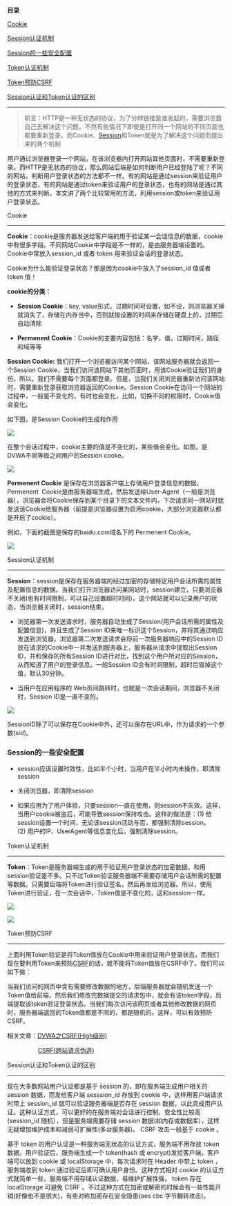 **目录**

[Cookie](#t0)

[Session认证机制](#t1)

[Session的一些安全配置](#t2)

[Token认证机制](#t3)

[Token预防CSRF](#Session%E7%9A%84%E4%B8%80%E4%BA%9B%E5%AE%89%E5%85%A8%E9%85%8D%E7%BD%AE)

[Session认证和Token认证的区别](#t4)

* * *

> 前言：HTTP是一种无状态的协议，为了分辨链接是谁发起的，需要浏览器自己去解决这个问题。不然有些情况下即使是打开同一个网站的不同页面也都要重新登录。而Cookie、[Session](https://so.csdn.net/so/search?q=Session&spm=1001.2101.3001.7020)和Token就是为了解决这个问题而提出来的两个机制

用户通过浏览器登录一个网站，在该浏览器内打开网站其他页面时，不需要重新登录。而HTTP是无状态的协议，那么网站后端是如何判断用户已经登陆了呢？不同的网站，判断用户登录状态的方法都不一样。有的网站是通过session来验证用户的登录状态，有的网站是通过token来验证用户的登录状态，也有的网站是通过其他的方式来判断。本文讲了两个比较常用的方法，利用session或token来验证用户登录状态。

Cookie
------

**Cookie**：cookie是服务器发送给客户端的用于验证某一会话信息的数据，cookie中有很多字段。不同网站Cookie中字段是不一样的，是由服务器端设置的。Cookie中常放入session\_id 或者 token 用来验证会话的登录状态。

Cookie为什么能验证登录状态？那是因为cookie中放入了session\_id 值或者 token 值！

**cookie的分类：**

*   **Session Cookie**：key, value形式，过期时间可设置，如不设，则浏览器关掉就消失了，存储在内存当中，否则就按设置的时间来存储在硬盘上的，过期后自动清除
*   **Permenent Cookie**：Cookie的主要内容包括：名字，值，过期时间，路径和域等等

**Session Cookie:** 我们打开一个浏览器访问某个网站，该网站服务器就会返回一个Session Cookie，当我们访问该网站下其他页面时，用该Cookie验证我们的身份。所以，我们不需要每个页面都登录。但是，当我们关闭浏览器重新访问该网站时，需要重新登录获取浏览器返回的Cookie。Session Cookie在访问一个网站的过程中，一般是不变化的，有时也会变化，比如，切换不同的权限时，Cookie值会变化。

如下图，是Session Cookie的生成和作用

![](https://img-blog.csdn.net/20181003093337497?watermark/2/text/aHR0cHM6Ly9ibG9nLmNzZG4ubmV0L3FxXzM2MTE5MTky/font/5a6L5L2T/fontsize/400/fill/I0JBQkFCMA==/dissolve/70)

在整个会话过程中，cookie主要的值是不变化的，某些值会变化。如图，是DVWA不同等级之间用户的Session cooke。

![](https://img-blog.csdn.net/20181003103108246?watermark/2/text/aHR0cHM6Ly9ibG9nLmNzZG4ubmV0L3FxXzM2MTE5MTky/font/5a6L5L2T/fontsize/400/fill/I0JBQkFCMA==/dissolve/70)

**Permenent Cookie** 是保存在浏览器客户端上存储用户登录信息的数据，Permenent  Cookie是由服务器端生成，然后发送给User-Agent（一般是浏览器），浏览器会将Cookie保存到某个目录下的文本文件内，下次请求同一网站时就发送该Cookie给服务器（前提是浏览器设置为启用cookie，大部分浏览器默认都是开启了cookie）。

例如，下面的截图是保存的baidu.com域名下的 Permenent Cookie。

![](https://img-blog.csdn.net/20181001204205954?watermark/2/text/aHR0cHM6Ly9ibG9nLmNzZG4ubmV0L3FxXzM2MTE5MTky/font/5a6L5L2T/fontsize/400/fill/I0JBQkFCMA==/dissolve/70)

Session认证机制
-----------

**Session**：session是保存在服务器端的经过加密的存储特定用户会话所需的属性及配置信息的数据。当我们打开浏览器访问某网站时，session建立，只要浏览器不关闭(也有时间限制，可以自己设置超时时间)，这个网站就可以记录用户的状态，当浏览器关闭时，session结束。

*   浏览器第一次发送请求时，服务器自动生成了Session(用户会话所需的属性及配置信息)，并且生成了Session ID来唯一标识这个Session，并将其通过响应发送到浏览器。浏览器第二次发送请求会将前一次服务器响应中的Session ID放在请求的Cookie中一并发送到服务器上，服务器从请求中提取出Session ID，并和保存的所有Session ID进行对比，找到这个用户所对应的Session，从而知道了用户的登录信息。一般Session ID会有时间限制，超时后毁掉这个值，默认30分钟。
*   当用户在应用程序的 Web页间跳转时，也就是一次会话期间，浏览器不关闭时，Session ID是一直不变的。

![](https://img-blog.csdnimg.cn/20181215141413189.png)

SessionID除了可以保存在Cookie中外，还可以保存在URL中，作为请求的一个参数(sid)。

### Session的一些安全配置

*   session应该设置时效性，比如半个小时，当用户在半小时内未操作，即清除session
*   关闭浏览器，即清除session
*   如果应用为了用户体验，只要session一直在使用，则session不失效。这样，当用户cookie被盗后，可能导致session保持攻击。这样的做法是：(1) 给session设置一个时间，无论该session活动与否，都强制清除session。(2) 用户的IP、UserAgent等信息变化后，强制清除session。

Token认证机制
---------

**Token**：Token是服务器端生成的用于验证用户登录状态的加密数据，和用session验证差不多。只不过Token验证服务器端不需要存储用户会话所需的配置等数据。只需要后端将Token进行验证签名，然后再发给浏览器。所以，使用Token进行验证，在一次会话中，Token值是不变化的，这和session一样。

![](https://img-blog.csdnimg.cn/20181215141206355.png?x-oss-process=image/watermark,type_ZmFuZ3poZW5naGVpdGk,shadow_10,text_aHR0cHM6Ly9ibG9nLmNzZG4ubmV0L3FxXzM2MTE5MTky,size_16,color_FFFFFF,t_70)

![](https://img-blog.csdnimg.cn/20181215140322263.png)

Token预防CSRF
-----------

上面利用Token验证是将Token值放在Cookie中用来验证用户登录状态，而我们现在要利用Token来预防[CSRF](https://so.csdn.net/so/search?q=CSRF&spm=1001.2101.3001.7020)的话，就不能将Token值放在CSRF中了。我们可以如下做：

当我们访问的网页中含有需要修改数据的地方，后端服务器就会随机发送一个Token值给前端，然后我们修改完数据提交的请求包中，就会有该token字段，后端提取该token验证登录状态。当我们每次访问该网页或者其他修改数据的网页时，服务器端返回的Token值都是不同的，都是随机的。这样，可以有效预防CSRF。

相关文章：[DVWA之CSRF(High级别)](https://blog.csdn.net/qq_36119192/article/details/82918141#High)

                  [CSRF(跨站请求伪造)](https://blog.csdn.net/qq_36119192/article/details/82820115)

Session认证和Token认证的区别
--------------------

现在大多数网站用户认证都是基于 session 的，即在服务端生成用户相关的 session 数据，而发给客户端 sesssion\_id 存放到 cookie 中，这样用客户端请求时带上 session\_id 就可以验证服务器端是否存在 session 数据，以此完成用户认证。这种认证方式，可以更好的在服务端对会话进行控制，安全性比较高(session\_id 随机），但是服务端需要存储 session 数据(如内存或数据库），这样无疑增加维护成本和减弱可扩展性(多台服务器)。 CSRF 攻击一般基于 cookie 。

基于 token 的用户认证是一种服务端无状态的认证方式，服务端不用存放 token 数据。用户验证后，服务端生成一个 token(hash 或 encrypt)发给客户端，客户端可以放到 cookie 或 localStorage 中，每次请求时在 Header 中带上 token ，服务端收到 token 通过验证后即可确认用户身份。这种方式相对 cookie 的认证方式就简单一些，服务端不用存储认证数据，易维护扩展性强， token 存在 localStorage 可避免 CSRF 。不过这种方式在加密或解密的时候会有一些性能开销(好像也不是很大)，有些对称加密存在安全隐患(aes cbc 字节翻转攻击)。